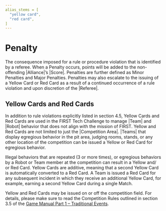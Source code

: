 ```yaml
---
alias_stems = [
  "yellow card",
  "red card",
]
---
```


# Penalty

The consequence imposed for a rule or procedure violation that is identified
by a referee. When a Penalty occurs, points will be added to the non-offending
|Alliance|’s |Score|. Penalties are further defined as Minor Penalties and
Major Penalties. Penalties may also escalate to the issuing of a Yellow Card
or Red Card as a result of a continued occurrence of a rule violation and upon
discretion of the |Referee|.

## Yellow Cards and Red Cards

In addition to rule violations explicitly listed in section 4.5, Yellow Cards
and Red Cards are used in the FIRST Tech Challenge to manage |Team| and |Robot|
behavior that does not align with the mission of FIRST. Yellow and Red Cards
are not limited to just the |Competition Area|. |Teams| that display egregious
behavior in the pit area, judging rooms, stands, or any other location of the
competition can be issued a Yellow or Red Card for egregious behavior.

Illegal behaviors that are repeated (3 or more times), or egregious behaviors
by a Robot or Team member at the competition can result in a Yellow and/
or Red Card. Yellow Cards are additive, meaning that a second Yellow Card
is automatically converted to a Red Card. A Team is issued a Red Card for
any subsequent incident in which they receive an additional Yellow Card, for
example, earning a second Yellow Card during a single Match.

Yellow and Red Cards may be issued on or off the competition field. For details,
please make sure to read the Competition Rules outlined in section 3.5 of the
[Game Manual Part 1 – Traditional Events](#manual-gm1-traditional).
